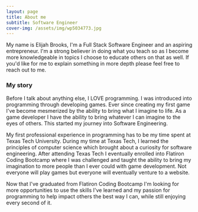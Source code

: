 ```yaml
---
layout: page
title: About me
subtitle: Software Engineer
cover-img: /assets/img/wp5034773.jpg
---
```


My name is Elijah Brooks, I'm a Full Stack Software Engineer and an aspiring entrepreneur. I'm a strong believer in doing what you teach so as I become more knowledgeable in topics I choose to educate others on that as well. If you'd like for me to explain something in more depth please feel free to reach out to me.

### My story

Before I talk about anything else, I LOVE programming. I was introduced into programming through developing games. Ever since creating my first game I've become mesmerized by the ability to bring what I imagine to life. As a game developer I have the ability to bring whatever I can imagine to the eyes of others. This started my journey into Software Engineering.

My first professional experience in programming has to be my time spent at Texas Tech University. During my time at Texas Tech, I learned the principles of computer science which brought about a curiosity for software engineering. After attending Texas Tech I eventually enrolled into Flatiron Coding Bootcamp where I was challenged and taught the ability to bring my imagination to more people than I ever could with game development. Not everyone will play games but everyone will eventually venture to a website.

Now that I've graduated from Flatiron Coding Bootcamp I'm looking for more opportunities to use the skills I've learned and my passion for programming to help impact others the best way I can, while still enjoying every second of it.
